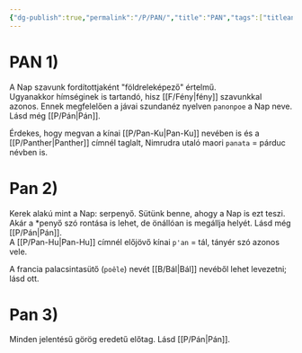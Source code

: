 ```yaml
---
{"dg-publish":true,"permalink":"/P/PAN/","title":"PAN","tags":["titleandheadingonedontmatch","multipleentries","stitched"],"created":"2023-11-05T01:18","updated":"2025-09-22T20:50"}
---
```



# PAN 1)

A Nap szavunk fordítottjaként "földreleképező" értelmű.   
Ugyanakkor hímséginek is tartandó, hisz [[F/Fény\|fény]] szavunkkal azonos. Ennek megfelelően a jávai szundanéz nyelven `panonpoe` a Nap neve.  
Lásd még [[P/Pán\|Pán]].  

Érdekes, hogy megvan a kínai [[P/Pan-Ku\|Pan-Ku]] nevében is és a [[P/Panther\|Panther]] címnél taglalt, Nimrudra utaló maori `panata` = párduc névben is.  

# Pan 2)

Kerek alakú mint a Nap: serpenyő. Sütünk benne, ahogy a Nap is ezt teszi. Akár a \*penyő szó rontása is lehet, de önállóan is megállja helyét. Lásd még [[P/Pán\|Pán]].  
A [[P/Pan-Hu\|Pan-Hu]] címnél előjövő kínai `p'an` = tál, tányér szó azonos vele.  

A francia palacsintasütő (`poêle`) nevét [[B/Bál\|Bál]] nevéből lehet levezetni; lásd ott.  

# Pan 3)

Minden jelentésű görög eredetű előtag. Lásd [[P/Pán\|Pán]].  
